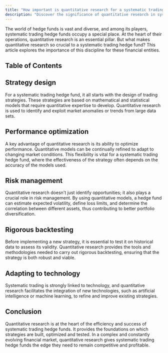 ```yaml
---
title: "How important is quantitative research for a systematic trading hedge fund?"
description: "Discover the significance of quantitative research in systematic trading hedge funds. This article delves into how quantitative research is integral to designing trading strategies, optimizing performance, managing risk, rigorously backtesting strategies, and adapting to technology. Quantitative research provides the foundation for building, testing, and improving profitable and competitive strategies in a complex financial market."
---
```




The world of hedge funds is vast and diverse, and among its players, systematic trading hedge funds occupy a special place. At the heart of their operations, quantitative research is an essential pillar. But what makes quantitative research so crucial to a systematic trading hedge fund? This article explores the importance of this discipline for these financial entities.


## Table of Contents

## Strategy design

For a systematic trading hedge fund, it all starts with the design of trading strategies. These strategies are based on mathematical and statistical models that require quantitative expertise to develop. Quantitative research is used to identify and exploit market anomalies or trends from large data sets.

## Performance optimization

A key advantage of quantitative research is its ability to optimize performance. Quantitative models can be continually refined to adapt to changing market conditions. This flexibility is vital for a systematic trading hedge fund, where the effectiveness of the strategy often depends on the accuracy of the models used.

## Risk management

Quantitative research doesn't just identify opportunities; it also plays a crucial role in risk management. By using quantitative models, a hedge fund can estimate expected volatility, define loss limits, and determine the correlation between different assets, thus contributing to better portfolio diversification.

## Rigorous backtesting

Before implementing a new strategy, it is essential to test it on historical data to assess its validity. Quantitative research provides the tools and methodologies needed to carry out rigorous backtesting, ensuring that the strategy is both robust and viable.

## Adapting to technology

Systematic trading is strongly linked to technology, and quantitative research facilitates the integration of new technologies, such as artificial intelligence or machine learning, to refine and improve existing strategies.

## Conclusion

Quantitative research is at the heart of the efficiency and success of systematic trading hedge funds. It provides the foundations on which strategies are built, optimized and tested. In a complex and constantly evolving financial market, quantitative research gives systematic trading hedge funds the edge they need to remain competitive and profitable.

